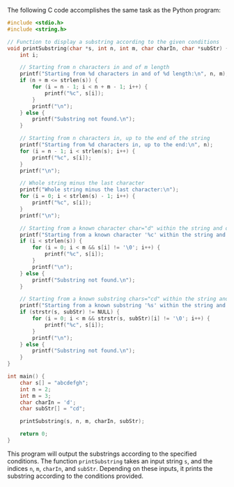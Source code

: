 The following C code accomplishes the same task as the Python program:

```c
#include <stdio.h>
#include <string.h>

// Function to display a substring according to the given conditions
void printSubstring(char *s, int n, int m, char charIn, char *subStr) {
    int i;

    // Starting from n characters in and of m length
    printf("Starting from %d characters in and of %d length:\n", n, m);
    if (n + m <= strlen(s)) {
        for (i = n - 1; i < n + m - 1; i++) {
            printf("%c", s[i]);
        }
        printf("\n");
    } else {
        printf("Substring not found.\n");
    }

    // Starting from n characters in, up to the end of the string
    printf("Starting from %d characters in, up to the end:\n", n);
    for (i = n - 1; i < strlen(s); i++) {
        printf("%c", s[i]);
    }
    printf("\n");

    // Whole string minus the last character
    printf("Whole string minus the last character:\n");
    for (i = 0; i < strlen(s) - 1; i++) {
        printf("%c", s[i]);
    }
    printf("\n");

    // Starting from a known character char="d" within the string and of m length
    printf("Starting from a known character '%c' within the string and of %d length:\n", charIn, m);
    if (i < strlen(s)) {
        for (i = 0; i < m && s[i] != '\0'; i++) {
            printf("%c", s[i]);
        }
        printf("\n");
    } else {
        printf("Substring not found.\n");
    }

    // Starting from a known substring chars="cd" within the string and of m length
    printf("Starting from a known substring '%s' within the string and of %d length:\n", subStr, m);
    if (strstr(s, subStr) != NULL) {
        for (i = 0; i < m && strstr(s, subStr)[i] != '\0'; i++) {
            printf("%c", s[i]);
        }
        printf("\n");
    } else {
        printf("Substring not found.\n");
    }
}

int main() {
    char s[] = "abcdefgh";
    int n = 2;
    int m = 3;
    char charIn = 'd';
    char subStr[] = "cd";

    printSubstring(s, n, m, charIn, subStr);

    return 0;
}
```
This program will output the substrings according to the specified conditions. The function `printSubstring` takes an input string `s`, and the indices `n`, `m`, `charIn`, and `subStr`. Depending on these inputs, it prints the substring according to the conditions provided.
